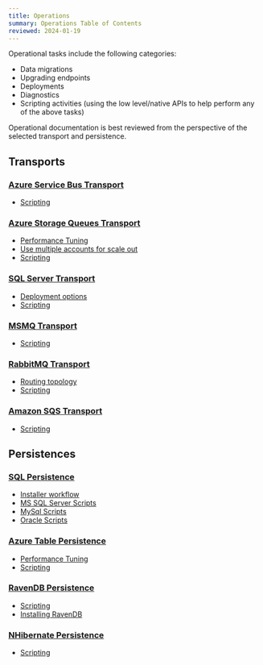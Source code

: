 ```yaml
---
title: Operations
summary: Operations Table of Contents
reviewed: 2024-01-19
---
```


Operational tasks include the following categories:

* Data migrations
* Upgrading endpoints
* Deployments
* Diagnostics
* Scripting activities (using the low level/native APIs to help perform any of the above tasks)

Operational documentation is best reviewed from the perspective of the selected transport and persistence.

## Transports

### [Azure Service Bus Transport](/transports/azure-service-bus)

* [Scripting](/transports/azure-service-bus/operational-scripting.md)

### [Azure Storage Queues Transport](/transports/azure-storage-queues/)

* [Performance Tuning](/transports/azure-storage-queues/performance-tuning.md)
* [Use multiple accounts for scale out](/transports/azure-storage-queues/multi-storageaccount-support.md)
* [Scripting](/transports/azure-storage-queues/operations-scripting.md)

### [SQL Server Transport](/transports/sql/)

* [Deployment options](/transports/sql/deployment-options.md)
* [Scripting](/transports/sql/operations-scripting.md)

### [MSMQ Transport](/transports/msmq/)

* [Scripting](/transports/msmq/operations-scripting.md)

### [RabbitMQ Transport](/transports/rabbitmq/)

* [Routing topology](/transports/rabbitmq/routing-topology.md)
* [Scripting](/transports/rabbitmq/operations-scripting.md)

### [Amazon SQS Transport](/transports/sqs/)

* [Scripting](/transports/sqs/operations-scripting.md)

## Persistences

### [SQL Persistence](/persistence/sql/)

* [Installer workflow](/persistence/sql/installer-workflow.md)
* [MS SQL Server Scripts](/persistence/sql/sqlserver-scripts.md)
* [MySql Scripts](/persistence/sql/mysql-scripts.md)
* [Oracle Scripts](/persistence/sql/oracle-scripts.md)

### [Azure Table Persistence](/persistence/azure-table/)

* [Performance Tuning](/persistence/azure-table/performance-tuning.md)
* [Scripting](/persistence/azure-table/scripting.md)

### [RavenDB Persistence](/persistence/ravendb/)

* [Scripting](/persistence/ravendb/operations-scripting.md)
* [Installing RavenDB](/persistence/ravendb/installation.md)

### [NHibernate Persistence](/persistence/nhibernate/)

* [Scripting](/persistence/nhibernate/scripting.md)

